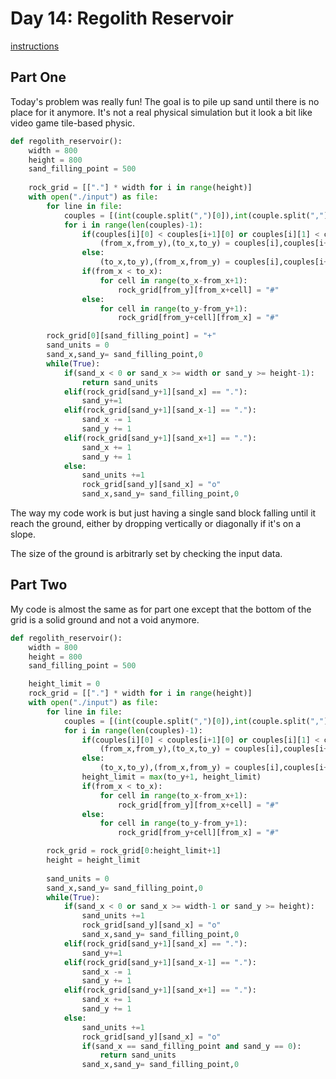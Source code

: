 # Day 14: Regolith Reservoir

[instructions](https://adventofcode.com/2022/day/14)

## Part One

Today's problem was really fun! The goal is to pile up sand until there is no place for it anymore. It's not a real physical simulation but it look a bit like video game tile-based physic.

```python
def regolith_reservoir():
    width = 800
    height = 800
    sand_filling_point = 500
    
    rock_grid = [["."] * width for i in range(height)]
    with open("./input") as file:
        for line in file:
            couples = [(int(couple.split(",")[0]),int(couple.split(",")[1])) for couple in line.rstrip().split(" -> ")]
            for i in range(len(couples)-1):
                if(couples[i][0] < couples[i+1][0] or couples[i][1] < couples[i+1][1]):
                    (from_x,from_y),(to_x,to_y) = couples[i],couples[i+1]
                else:
                    (to_x,to_y),(from_x,from_y) = couples[i],couples[i+1]
                if(from_x < to_x):
                    for cell in range(to_x-from_x+1):
                        rock_grid[from_y][from_x+cell] = "#"
                else:
                    for cell in range(to_y-from_y+1):
                        rock_grid[from_y+cell][from_x] = "#"

        rock_grid[0][sand_filling_point] = "+"
        sand_units = 0
        sand_x,sand_y= sand_filling_point,0
        while(True):
            if(sand_x < 0 or sand_x >= width or sand_y >= height-1):
                return sand_units
            elif(rock_grid[sand_y+1][sand_x] == "."):
                sand_y+=1
            elif(rock_grid[sand_y+1][sand_x-1] == "."):
                sand_x -= 1
                sand_y += 1
            elif(rock_grid[sand_y+1][sand_x+1] == "."):
                sand_x += 1
                sand_y += 1
            else:
                sand_units +=1
                rock_grid[sand_y][sand_x] = "o"
                sand_x,sand_y= sand_filling_point,0
```
The way my code work is but just having a single sand block falling until it reach the ground, either by dropping vertically or diagonally if it's on a slope.

The size of the ground is arbitrarly set by checking the input data.

## Part Two

My code is almost the same as for part one except that the bottom of the grid is a solid ground and not a void anymore. 
```python
def regolith_reservoir():
    width = 800
    height = 800
    sand_filling_point = 500

    height_limit = 0
    rock_grid = [["."] * width for i in range(height)]
    with open("./input") as file:
        for line in file:
            couples = [(int(couple.split(",")[0]),int(couple.split(",")[1])) for couple in line.rstrip().split(" -> ")]
            for i in range(len(couples)-1):
                if(couples[i][0] < couples[i+1][0] or couples[i][1] < couples[i+1][1]):
                    (from_x,from_y),(to_x,to_y) = couples[i],couples[i+1]
                else:
                    (to_x,to_y),(from_x,from_y) = couples[i],couples[i+1]
                height_limit = max(to_y+1, height_limit)
                if(from_x < to_x):
                    for cell in range(to_x-from_x+1):
                        rock_grid[from_y][from_x+cell] = "#"
                else:
                    for cell in range(to_y-from_y+1):
                        rock_grid[from_y+cell][from_x] = "#"

        rock_grid = rock_grid[0:height_limit+1]
        height = height_limit
        
        sand_units = 0
        sand_x,sand_y= sand_filling_point,0
        while(True):
            if(sand_x < 0 or sand_x >= width-1 or sand_y >= height):
                sand_units +=1
                rock_grid[sand_y][sand_x] = "o"
                sand_x,sand_y= sand_filling_point,0
            elif(rock_grid[sand_y+1][sand_x] == "."):
                sand_y+=1
            elif(rock_grid[sand_y+1][sand_x-1] == "."):
                sand_x -= 1
                sand_y += 1
            elif(rock_grid[sand_y+1][sand_x+1] == "."):
                sand_x += 1
                sand_y += 1
            else:
                sand_units +=1
                rock_grid[sand_y][sand_x] = "o"
                if(sand_x == sand_filling_point and sand_y == 0):
                    return sand_units
                sand_x,sand_y= sand_filling_point,0
```

